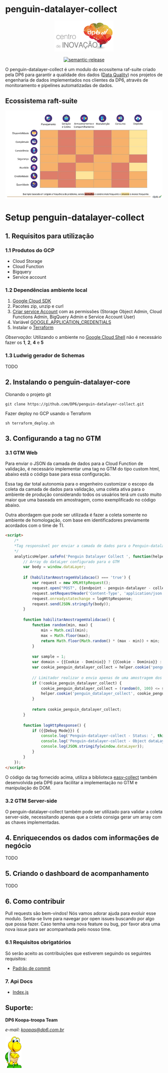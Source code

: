 
# penguin-datalayer-collect
<div align="center">
<img src="https://raw.githubusercontent.com/DP6/templates-centro-de-inovacoes/main/public/images/centro_de_inovacao_dp6.png" height="100px" />

</div>
<p align="center">
  <a href="#badge">
    <img alt="semantic-release" src="https://img.shields.io/badge/%20%20%F0%9F%93%A6%F0%9F%9A%80-semantic--release-e10079.svg">
  </a>
</p>

O penguin-datalayer-collect é um modulo do ecossitema raf-suite criado pela DP6 para garantir a qualidade dos dados ([Data Quality](https://en.wikipedia.org/wiki/Data_quality)) nos projetos de engenharia de dados implementados nos clientes da DP6, através de monitoramento e pipelines automatizadas de dados.

## Ecossistema raft-suite
![DP6](https://raw.githubusercontent.com/DP6/templates-centro-de-inovacoes/main/public/images/abrangencia-ecossistema-raft-suite.jpg)


# Setup penguin-datalayer-collect

## 1. Requisitos para utilização
### 1.1 Produtos do GCP
* Cloud Storage
* Cloud Function
* Bigquery
* Service account

### 1.2 Dependências ambiente local
1. [Google Cloud SDK ](https://cloud.google.com/sdk/docs/install?hl=pt-br)
2. Pacotes zip, unzip e curl
3. [Criar service Account](https://cloud.google.com/iam/docs/creating-managing-service-accounts) com as permissões (Storage Object Admin, Cloud Functions Admin, BigQuery Admin e Service Account User)
4. Variável [GOOGLE_APPLICATION_CREDENTIALS](https://cloud.google.com/docs/authentication/getting-started#setting_the_environment_variable)
5. Instalar o [Terraform](https://www.terraform.io/downloads.html)

*Observação:* Utilizando o ambiente no [Google Cloud Shell](https://cloud.google.com/shell/docs) não é necessário fazer os **1**, **2**, **4** e **5**

### 1.3 Ludwig gerador de Schemas
TODO
## 2. Instalando o penguin-datalayer-core
Clonando o projeto git
```console
git clone https://github.com/DP6/penguin-datalayer-collect.git
```

Fazer deploy no GCP usando o Terraform
```console
sh terraform_deploy.sh
```

## 3. Configurando a tag no GTM
### 3.1 GTM Web
Para enviar o JSON da camada de dados para a Cloud Function de validação, é necessário implementar uma tag no GTM do tipo custom html, abaixo está o código base para essa configuração.

Essa tag dar total autonomia para o engenheiro customizar o escopo da coleta da camada de dados para validação, uma coleta ativa para o ambiente de produção considerando todos os usuários terá um custo muito maior que uma baseada em amostragem, como exemplificado no código abaixo.

Outra abordagem que pode ser utilizada é fazer a coleta somente no ambiente de homologação, com base em identificadores previamente acordados com o time de TI.

```html
<script>
    /*
    *Tag responsável por enviar a camada de dados para o Penguin-datalayer-collect
    */
    analyticsHelper.safeFn('Penguin Datalayer Collect ', function(helper){
        // Array do dataLyer configurado para o GTM
        var body = window.dataLayer;

        if (habilitarAmostragemValidacao() === 'true') {
            var request = new XMLHttpRequest();
            request.open("POST", {{endpoint - penguin-datalayer - collect}} + "?schema="+ {{schema}} , true); // Os dados de validação podem ser enriquecidos com dados de negocios enviados como queryString
            request.setRequestHeader('Content-Type', 'application/json');
            request.onreadystatechange = logHttpResponse;
            request.send(JSON.stringify(body));
        }

        function habilitarAmostragemValidacao() {
            function random(min, max) {
                min = Math.ceil(min);
                max = Math.floor(max);
                return Math.floor(Math.random() * (max - min)) + min;
            }

            var sample = 1;
            var domain = {{Cookie - Domínio}} ? {{Cookie - Domínio}} : 'auto';
            var cookie_penguin_datalayer_collect = helper.cookie('penguin_datalayer_collect');
            
            // Limitador realizar o envio apenas de uma amostragem dos usuários, assim é possível reduzir os custos de GCP, não deixando a tag ativas para todos os usuários.
            if (!cookie_penguin_datalayer_collect) {
                cookie_penguin_datalayer_collect = (random(0, 100) <= sample) ? 'true' : 'false';
                helper.cookie('penguin_datalayer_collect', cookie_penguin_datalayer_collect, {'exdays': 1, 'domain': domain});
            }

            return cookie_penguin_datalayer_collect;
        }

        function logHttpResponse() {
            if ({{Debug Mode}}) {
                console.log('Penguin-datalayer-collect - Status: ', this.status);
                console.log('Penguin-datalayer-collect - Object dataLayer:', window.dataLayer);
                console.log(JSON.stringify(window.dataLayer));
            }
        }
    });
</script>
```
O código da tag fornecido acima, utiliza a biblioteca [easy-collect](https://github.com/DP6/easy-collect) também desenvolvida pela DP6 para facilitar a implementação no GTM e manipulação do DOM.

### 3.2 GTM Server-side
O penguin-datalayer-collect também pode ser utilizado para validar a coleta server-side, necessitando apenas que a coleta consiga gerar um array com as chaves implementadas.

## 4. Enriquecendos os dados com informações de negócio 
TODO 

## 5. Criando o dashboard de acompanhamento
TODO

## 6. Como contribuir
Pull requests são bem-vindos! Nós vamos adorar ajuda para evoluir esse modulo. Senta-se livre para navegar por open issues buscando por algo que possa fazer. Caso temha uma nova feature ou bug, por favor abra uma nova issue para ser acompanhada pelo nosso time.

### 6.1 Requisitos obrigatórios
Só serão aceito as contribuições que estiverem seguindo os seguintes requisitos:

* [Padrão de commit](https://www.conventionalcommits.org/en/v1.0.0/)


### 7. Api Docs
* [Index.js](https://github.com/dp6/penguin-datalayer-collect/blob/master/docs/index.md)
## Suporte: 

**DP6 Koopa-troopa Team**

*e-mail: <koopas@dp6.com.br>*

<img src="https://raw.githubusercontent.com/DP6/templates-centro-de-inovacoes/main/public/images/koopa.png" height="100" />

